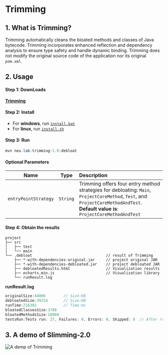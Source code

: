 # Trimming 
## 1. What is Trimming?

Trimming automatically cleans the bloated methods and classes of Java bytecode.
Trimming incorporates enhanced reflection and dependency analysis to ensure type safety and handle dynamic binding.
Trimming does not modify the original source code of the application nor its original `pom.xml`.

## 2. Usage

#### Step 1: DownLoads

   [**Trimming**](https://github.com/slimming-fat/Slimming-2.0/tree/main/tool_slimming-2.0/tool.7z)


#### Step 2: Install

* For **windows**, run [`install.bat`](https://github.com/slimming-fat/Slimming-2.0/tree/main/tool_trimming/install.bat)
* For **linux**, run [`install.sh`](https://github.com/slimming-fat/Slimming-2.0/tree/main/tool_trimming/install.sh)

 #### Step 3: Run

```java
mvn neu.lab:trimming:1.0:debloat
```

 #### Optional Parameters

|       Name       |   Type    | Description                                                  |
| :--------------: | :-------: | :----------------------------------------------------------- |
|     `entryPointStrategy`     | `String` | Trimming offers four entry method strategies for debloating: `Main`, `ProjectCoreMethod`, `Test`, and `ProjectCoreMethodAndTest`. **Default value is**: `ProjectCoreMethodAndTest` |

#### Step 4: Obtain the results
```PLAINTEXT
project
├── src
│   ├── test
│   └── main
└── .debloat                                 // result of Trimming
    ├── *-with-dependencies-original.jar     // project original JAR
    ├── *-with-dependencies-debloated.jar    // project debloated JAR
    ├── debloatedResults.html                // Visualization results
    ├── echarts.min.js                       // Visualization library
    └── runResult.log                        
```
**runResult.log**
```java
originalSize:44006        // Size:KB
debloatedSize:39154       // Size:KB
runTime:216301            // Time:ms
bloatedClassesSize:3788   
bloatedMethodsSize:18960
testsRun:Tests run: 27, Failures: 0, Errors: 0, Skipped: 0  // After running test cases on the debloated project
```
## 3. A demo of Slimming-2.0
![A demp of Trimming](logo/guide.gif)


